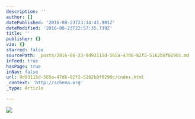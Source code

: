```yaml
---
description: ''
author: []
datePublished: '2016-08-23T23:14:41.901Z'
dateModified: '2016-08-23T22:57:35.739Z'
title: ''
publisher: {}
via: {}
starred: false
sourcePath: _posts/2016-08-23-9d93115d-565a-47d6-82f2-5162b8f0290c.md
inFeed: true
hasPage: true
inNav: false
url: 9d93115d-565a-47d6-82f2-5162b8f0290c/index.html
_context: 'http://schema.org'
_type: Article

---
```

![](https://the-grid-user-content.s3-us-west-2.amazonaws.com/31aad1e6-9d6a-4cdb-a946-76c5a0a5717d.jpg)